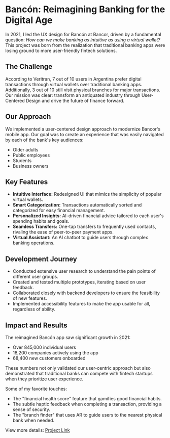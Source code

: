 # Bancón: Reimagining Banking for the Digital Age

In 2021, I led the UX design for Bancón at Bancor, driven by a fundamental question: *How can we make banking as intuitive as using a virtual wallet?* This project was born from the realization that traditional banking apps were losing ground to more user-friendly fintech solutions.

## The Challenge

According to Veritran, 7 out of 10 users in Argentina prefer digital transactions through virtual wallets over traditional banking apps. Additionally, 3 out of 10 still visit physical branches for major transactions. Our mission was clear: transform an antiquated industry through User-Centered Design and drive the future of finance forward.

## Our Approach

We implemented a user-centered design approach to modernize Bancor's mobile app. Our goal was to create an experience that was easily navigated by each of the bank's key audiences:

- Older adults
- Public employees
- Students
- Business owners

## Key Features

- **Intuitive Interface:** Redesigned UI that mimics the simplicity of popular virtual wallets.
- **Smart Categorization:** Transactions automatically sorted and categorized for easy financial management.
- **Personalized Insights:** AI-driven financial advice tailored to each user's spending habits and goals.
- **Seamless Transfers:** One-tap transfers to frequently used contacts, rivaling the ease of peer-to-peer payment apps.
- **Virtual Assistant:** An AI chatbot to guide users through complex banking operations.

## Development Journey

- Conducted extensive user research to understand the pain points of different user groups.
- Created and tested multiple prototypes, iterating based on user feedback.
- Collaborated closely with backend developers to ensure the feasibility of new features.
- Implemented accessibility features to make the app usable for all, regardless of ability.

## Impact and Results

The reimagined Bancón app saw significant growth in 2021:

- Over 845,000 individual users
- 18,200 companies actively using the app
- 68,400 new customers onboarded

These numbers not only validated our user-centric approach but also demonstrated that traditional banks can compete with fintech startups when they prioritize user experience.

Some of my favorite touches:
- The "financial health score" feature that gamifies good financial habits.
- The subtle haptic feedback when completing a transaction, providing a sense of security.
- The "branch finder" that uses AR to guide users to the nearest physical bank when needed.

View more details: [Project Link](https://drive.google.com/file/d/1gekSKbQl82T0MtQsx0baiyesIURSF_40/view?usp=sharing)
